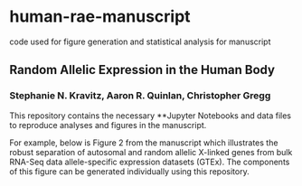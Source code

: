 # human-rae-manuscript
 code used for figure generation and statistical analysis for manuscript

## Random Allelic Expression in the Human Body

### Stephanie N. Kravitz, Aaron R. Quinlan, Christopher Gregg

This repository contains the necessary **Jupyter Notebooks and data files to reproduce analyses and figures in the manuscript. 

For example, below is Figure 2 from the manuscript which illustrates the robust separation of autosomal and random allelic X-linked genes from bulk RNA-Seq data allele-specific expression datasets (GTEx). The components of this figure can be generated individually using this repository.
